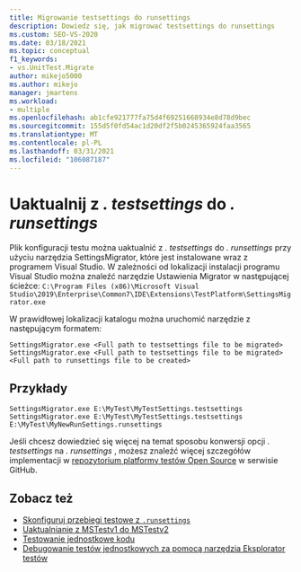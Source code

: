 ```yaml
---
title: Migrowanie testsettings do runsettings
description: Dowiedz się, jak migrować testsettings do runsettings
ms.custom: SEO-VS-2020
ms.date: 03/18/2021
ms.topic: conceptual
f1_keywords:
- vs.UnitTest.Migrate
author: mikejo5000
ms.author: mikejo
manager: jmartens
ms.workload:
- multiple
ms.openlocfilehash: ab1cfe921777fa75d4f69251668934e8d78d9bec
ms.sourcegitcommit: 155d5f0fd54ac1d20df2f5b0245365924faa3565
ms.translationtype: MT
ms.contentlocale: pl-PL
ms.lasthandoff: 03/31/2021
ms.locfileid: "106087187"
---
```

# <a name="upgrade-from--testsettings-to-runsettings"></a>Uaktualnij z  *. testsettings* do *. runsettings*

Plik konfiguracji testu można uaktualnić z *. testsettings* do *. runsettings* przy użyciu narzędzia SettingsMigrator, które jest instalowane wraz z programem Visual Studio. W zależności od lokalizacji instalacji programu Visual Studio można znaleźć narzędzie Ustawienia Migrator w następującej ścieżce: `C:\Program Files (x86)\Microsoft Visual Studio\2019\Enterprise\Common7\IDE\Extensions\TestPlatform\SettingsMigrator.exe`

W prawidłowej lokalizacji katalogu można uruchomić narzędzie z następującym formatem:

```console
SettingsMigrator.exe <Full path to testsettings file to be migrated>
SettingsMigrator.exe <Full path to testsettings file to be migrated> <Full path to runsettings file to be created>
```

## <a name="examples"></a>Przykłady
```console
SettingsMigrator.exe E:\MyTest\MyTestSettings.testsettings
SettingsMigrator.exe E:\MyTest\MyTestSettings.testsettings E:\MyTest\MyNewRunSettings.runsettings
```

Jeśli chcesz dowiedzieć się więcej na temat sposobu konwersji opcji *. testsettings* na *. runsettings* , możesz znaleźć więcej szczegółów implementacji w [repozytorium platformy testów Open Source](https://github.com/microsoft/vstest-docs/blob/master/RFCs/0023-TestSettings-Deprecation.md#migration) w serwisie GitHub.

## <a name="see-also"></a>Zobacz też

- [Skonfiguruj przebiegi testowe z `.runsettings`](../test/configure-unit-tests-by-using-a-dot-runsettings-file.md)
- [Uaktualnianie z MSTestv1 do MSTestv2](../test/mstest-update-to-mstestv2.md)
- [Testowanie jednostkowe kodu](../test/unit-test-your-code.md)
- [Debugowanie testów jednostkowych za pomocą narzędzia Eksplorator testów](../test/debug-unit-tests-with-test-explorer.md)
